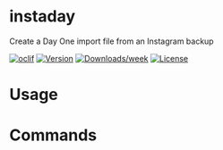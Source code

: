 instaday
========

Create a Day One import file from an Instagram backup

[![oclif](https://img.shields.io/badge/cli-oclif-brightgreen.svg)](https://oclif.io)
[![Version](https://img.shields.io/npm/v/instaday.svg)](https://npmjs.org/package/instaday)
[![Downloads/week](https://img.shields.io/npm/dw/instaday.svg)](https://npmjs.org/package/instaday)
[![License](https://img.shields.io/npm/l/instaday.svg)](https://github.com/joshcanhelp/instaday/blob/master/package.json)

<!-- toc -->
# Usage
<!-- usage -->
# Commands
<!-- commands -->
